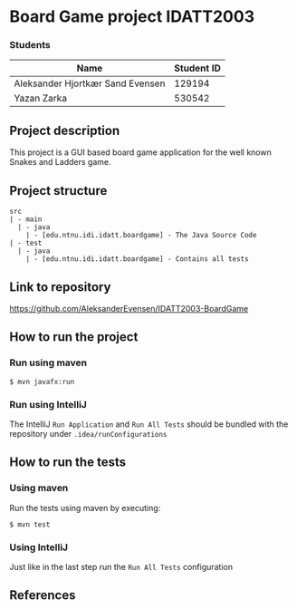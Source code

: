 # Board Game project IDATT2003

### Students
| Name                             | Student ID |
|----------------------------------|------------|
| Aleksander Hjortkær Sand Evensen | 129194     |
| Yazan Zarka                      | 530542     |



## Project description

This project is a GUI based board game application for the well known Snakes and Ladders game.

## Project structure

```
src
| - main
  | - java
    | - [edu.ntnu.idi.idatt.boardgame] - The Java Source Code
| - test
  | - java
    | - [edu.ntnu.idi.idatt.boardgame] - Contains all tests
```

## Link to repository

https://github.com/AleksanderEvensen/IDATT2003-BoardGame

## How to run the project

### Run using maven

`$ mvn javafx:run`

### Run using IntelliJ

The IntelliJ `Run Application` and `Run All Tests` should be bundled with the repository
under `.idea/runConfigurations`

## How to run the tests

### Using maven

Run the tests using maven by executing:

`$ mvn test`

### Using IntelliJ

Just like in the last step run the `Run All Tests` configuration

## References
